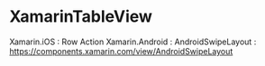 # XamarinTableView

Xamarin.iOS : Row Action
Xamarin.Android : AndroidSwipeLayout : https://components.xamarin.com/view/AndroidSwipeLayout
